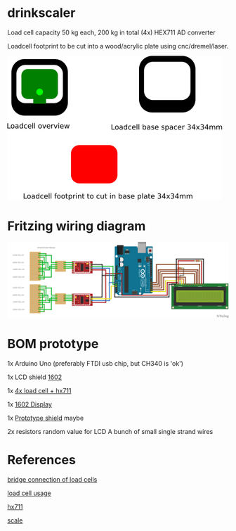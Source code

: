 # drinkscaler

Load cell capacity 50 kg each, 200 kg in total (4x)
HEX711 AD converter

Loadcell footprint to be cut into a wood/acrylic plate using cnc/dremel/laser.

![Loadcell footprint](loadcell_footprint.png)



# Fritzing wiring diagram
![Fritzing wiring](digiscale_bb.png)

# BOM prototype

1x Arduino Uno (preferably FTDI usb chip, but CH340 is 'ok')

1x LCD shield [1602](https://www.aliexpress.com/item/32334900048.html?spm=a2g0o.productlist.0.0.1cc757bfgpq7me&algo_pvid=9c5c1325-0db9-4f84-8b9b-8c8d6a4fd1e9&algo_expid=9c5c1325-0db9-4f84-8b9b-8c8d6a4fd1e9-9&btsid=d2308039-5851-4a75-81b8-714fc4c28788&ws_ab_test=searchweb0_0%2Csearchweb201602_5%2Csearchweb201603_55)

1x [4x load cell + hx711](https://www.aliexpress.com/item/32981802410.html?spm=a2g0s.9042311.0.0.27424c4dcAwWqs)

1x [1602 Display](https://www.dx.com/p/16-x-2-character-lcd-display-module-with-blue-backlight-2013778#.XTv7mJP7TBI)

1x [Prototype shield](https://www.ebay.com/itm/Prototype-Screw-Shield-Board-Kit-Arduino-UNO-R3-2-54mm-Mini-Terminal-Block-/191399694481?ef_id=CjwKCAjw7O_pBRA3EiwA_lmtfhlYqDaJ3_tEGVa5Q3yl_QX9KyYBRGa-oc95scV17OnwxOxEGQlQdhoCR54QAvD_BwE:G:s) maybe

2x resistors random value for LCD
A bunch of small single strand wires

# References

[bridge connection of load cells](https://www.tindie.com/products/lpaseen/load-cell-bridge-for-hx711-pcb-only/)

[load cell usage](https://www.youtube.com/watch?v=S12Mp8gDJmI)

[hx711](https://electronics.stackexchange.com/questions/278035/has-anyone-worked-with-hx711-load-cell-amplifier-weighting-sensor-through-ardu)

[scale](https://www.instructables.com/id/Arduino-Bathroom-Scale-With-50-Kg-Load-Cells-and-H/)